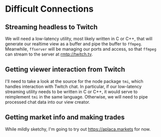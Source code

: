# Difficult Connections

## Streaming headless to Twitch
We will need a low-latency utility, most likely written in C or C++, that will generate our realtime view as a buffer and pipe the buffer to `ffmpeg`. Meanwhile, `ffserver` will be managing our ports and access, so that `ffmpeg` can stream to the server at [rmtp://twitch.tv](https://stream.twitch.tv/ingests/).

## Getting viewer interaction from Twitch
I'll need to take a look at the source for the node package `tmi`, which handles interaction with Twitch chat. In particular, if our low-latency streaming utility needs to be written in C or C++, it would serve to reimplement `tmi` in the same language. Otherwise, we will need to pipe processed chat data into our view creator.

## Getting market info and making trades
While mildly sketchy, I'm going to try out <https://aplaca.markets> for now.
